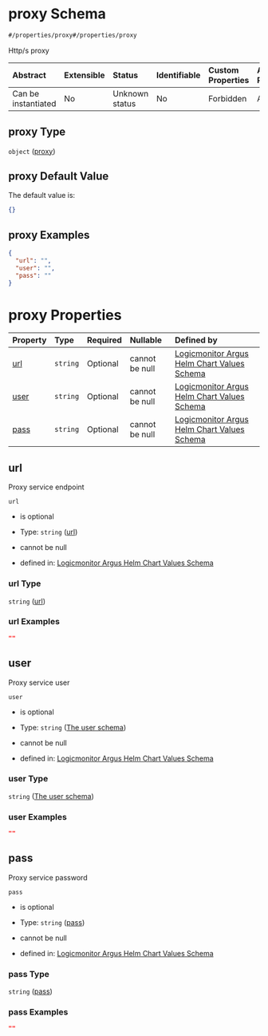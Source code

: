 # proxy Schema

```txt
#/properties/proxy#/properties/proxy
```

Http/s proxy

| Abstract            | Extensible | Status         | Identifiable | Custom Properties | Additional Properties | Access Restrictions | Defined In                                                        |
| :------------------ | :--------- | :------------- | :----------- | :---------------- | :-------------------- | :------------------ | :---------------------------------------------------------------- |
| Can be instantiated | No         | Unknown status | No           | Forbidden         | Allowed               | none                | [values.schema.json\*](values.schema.json "open original schema") |

## proxy Type

`object` ([proxy](values-properties-proxy.md))

## proxy Default Value

The default value is:

```json
{}
```

## proxy Examples

```json
{
  "url": "",
  "user": "",
  "pass": ""
}
```

# proxy Properties

| Property      | Type     | Required | Nullable       | Defined by                                                                                                                                                                  |
| :------------ | :------- | :------- | :------------- | :-------------------------------------------------------------------------------------------------------------------------------------------------------------------------- |
| [url](#url)   | `string` | Optional | cannot be null | [Logicmonitor Argus Helm Chart Values Schema](values-properties-proxy-properties-url.md "#/properties/proxy/properties/url#/properties/proxy/properties/url")               |
| [user](#user) | `string` | Optional | cannot be null | [Logicmonitor Argus Helm Chart Values Schema](values-properties-proxy-properties-the-user-schema.md "#/properties/proxy/properties/user#/properties/proxy/properties/user") |
| [pass](#pass) | `string` | Optional | cannot be null | [Logicmonitor Argus Helm Chart Values Schema](values-properties-proxy-properties-pass.md "#/properties/proxy/properties/pass#/properties/proxy/properties/pass")            |

## url

Proxy service endpoint

`url`

*   is optional

*   Type: `string` ([url](values-properties-proxy-properties-url.md))

*   cannot be null

*   defined in: [Logicmonitor Argus Helm Chart Values Schema](values-properties-proxy-properties-url.md "#/properties/proxy/properties/url#/properties/proxy/properties/url")

### url Type

`string` ([url](values-properties-proxy-properties-url.md))

### url Examples

```json
""
```

## user

Proxy service user

`user`

*   is optional

*   Type: `string` ([The user schema](values-properties-proxy-properties-the-user-schema.md))

*   cannot be null

*   defined in: [Logicmonitor Argus Helm Chart Values Schema](values-properties-proxy-properties-the-user-schema.md "#/properties/proxy/properties/user#/properties/proxy/properties/user")

### user Type

`string` ([The user schema](values-properties-proxy-properties-the-user-schema.md))

### user Examples

```json
""
```

## pass

Proxy service password

`pass`

*   is optional

*   Type: `string` ([pass](values-properties-proxy-properties-pass.md))

*   cannot be null

*   defined in: [Logicmonitor Argus Helm Chart Values Schema](values-properties-proxy-properties-pass.md "#/properties/proxy/properties/pass#/properties/proxy/properties/pass")

### pass Type

`string` ([pass](values-properties-proxy-properties-pass.md))

### pass Examples

```json
""
```

